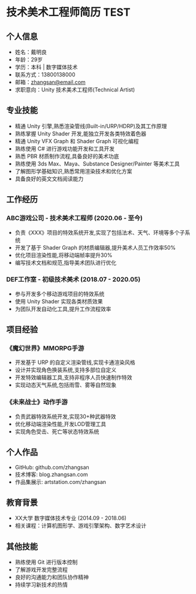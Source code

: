 # 技术美术工程师简历 TEST

## 个人信息
- 姓名：戴明良
- 年龄：29岁
- 学历：本科 | 数字媒体技术
- 联系方式：13800138000
- 邮箱：zhangsan@email.com
- 求职意向：Unity 技术美术工程师(Technical Artist)

## 专业技能
- 精通 Unity 引擎,熟悉渲染管线(Built-in/URP/HDRP)及其工作原理
- 熟练掌握 Unity Shader 开发,能独立开发各类特效着色器
- 精通 Unity VFX Graph 和 Shader Graph 可视化编程
- 熟练使用 C# 进行游戏功能开发和工具开发
- 熟悉 PBR 材质制作流程,具备良好的美术功底
- 熟练使用 3ds Max、Maya、Substance Designer/Painter 等美术工具
- 了解图形学基础知识,熟悉常用渲染技术和优化方案
- 具备良好的英文文档阅读能力

## 工作经历

### ABC游戏公司 - 技术美术工程师 (2020.06 - 至今)
- 负责《XXX》项目的特效系统开发,实现了包括法术、天气、环境等多个子系统
- 开发了基于 Shader Graph 的材质编辑器,提升美术人员工作效率50%
- 优化项目渲染性能,将移动端帧率提升30%
- 编写技术文档和规范,指导美术团队进行优化

### DEF工作室 - 初级技术美术 (2018.07 - 2020.05) 
- 参与开发多个移动游戏项目的特效系统
- 使用 Unity Shader 实现各类材质效果
- 为团队开发自动化工具,提升工作流程效率

## 项目经验

### 《魔幻世界》MMORPG手游
- 开发基于 URP 的自定义渲染管线,实现卡通渲染风格
- 设计并实现角色换装系统,支持多部位自定义
- 开发特效编辑器工具,支持非程序人员快速制作特效
- 实现动态天气系统,包括雨雪、雾等自然现象

### 《未来战士》动作手游
- 负责武器特效系统开发,实现30+种武器特效
- 优化移动端渲染性能,开发LOD管理工具
- 实现角色受击、死亡等状态特效系统

## 个人作品
- GitHub: github.com/zhangsan
- 技术博客: blog.zhangsan.com
- 作品集展示: artstation.com/zhangsan

## 教育背景
- XX大学 数字媒体技术专业 (2014.09 - 2018.06)
- 相关课程：计算机图形学、游戏引擎架构、数字艺术设计

## 其他技能
- 熟练使用 Git 进行版本控制
- 了解游戏开发完整流程
- 良好的沟通能力和团队协作精神
- 持续学习新技术的热情

